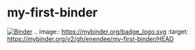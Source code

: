 # my-first-binder
[![Binder](https://mybinder.org/badge_logo.svg)](https://mybinder.org/v2/gh/enendee/my-first-binder/HEAD)
.. image:: https://mybinder.org/badge_logo.svg
 :target: https://mybinder.org/v2/gh/enendee/my-first-binder/HEAD
 
